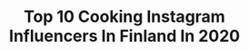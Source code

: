 ---
title: Top 10 Cooking Instagram Influencers In Finland In 2020
description: >-
  Find top cooking Instagram influencers in Finland in 2020. Most popular hashtags: #cookingathome #love #cooking #home.
platform: Instagram
profiles:
  - username: "lilinissila"
    fullname: >-
      Lili Nissilä
    location: "Finland"
    followers: 2459
    engagement: 1431
    commentsToLikes: 0.029256
    id: ck55pt3xybbkb0i11mj5rwig4
    verified: false
    hashtags: ""
  - username: "terveisetravintoketjunhuipulta"
    fullname: >-
      Terveisetravintoketjunhuipulta
    location: "Finland"
    followers: 9484
    engagement: 826
    commentsToLikes: 0.075563
    id: ck5hq37ytsf600i11r7mme8av
    verified: false
    hashtags: "#ajojahti, #munuaiset, #fasaanijahti, #tikkat3xupr"
  - username: "vhi_photography"
    fullname: >-
      Vesa Hirsmäki
    location: "Finland"
    followers: 7795
    engagement: 1094
    commentsToLikes: 0.011520
    id: ckapcj91e41d70i78xlit100q
    verified: false
    hashtags: "#foodie, #lojomuseum, #roses, #sundayvibes"
  - username: "siljain"
    fullname: >-
      silja • lifestyle • motherhood
    location: "Finland"
    followers: 2851
    engagement: 1074
    commentsToLikes: 0.232618
    id: ck5zvzknk575a0i14x2u5p5nu
    verified: false
    hashtags: "#stylish, #tuekotimaista, #lastenvaatteet, #koti"
  - username: "kira_kosonen"
    fullname: >-
      Kira Kosonen
    location: "Finland"
    followers: 27710
    engagement: 364
    commentsToLikes: 0.020602
    id: ck136e8i7623p0i19uf4jpy4u
    verified: false
    hashtags: "#bedroom, #health, #juice, #datenight"
  - username: "natasalmela"
    fullname: >-
      Natalia Salmela
    location: "Finland"
    followers: 30282
    engagement: 319
    commentsToLikes: 0.013286
    id: ck1373fzv9ks90i19ed3x78ca
    verified: false
    hashtags: "#itsetunto, #armorlux, #4dultra, #vege"
  - username: "tobegourmet"
    fullname: >-
      Beatriz Rodríguez ▪️Fotografía
    location: "Finland"
    followers: 20612
    engagement: 320
    commentsToLikes: 0.338355
    id: ck14ho58pbb0c0i1975dic2tc
    verified: false
    hashtags: "#estamosencasajuntos, #peoplecreatives, #foodfluffer, #whatmakesmehappy"
  - username: "creaturesofhki"
    fullname: >-
      Food Doodles 👀
    location: "Finland"
    followers: 2557
    engagement: 1797
    commentsToLikes: 0.088337
    id: ck5hkfedmibr90i11sv3nt0kx
    verified: false
    hashtags: "#kisskiss, #backtoreality, #love, #pineapple"
  - username: "team2moms"
    fullname: >-
      Team2Moms
    location: "Finland"
    followers: 108796
    engagement: 684
    commentsToLikes: 0.012615
    id: ck5ztpp4o0wam0i14vf5ywyo3
    verified: true
    hashtags: "#wegotthis, #partnership, #proud, #tiktok"
  - username: "gandimoenthe"
    fullname: >-
      Gandi Moenthe
    location: "Finland"
    followers: 6811
    engagement: 604
    commentsToLikes: 0.033352
    id: ck5hqbzv7sut00i110sfgmigo
    verified: false
    hashtags: "#jumatagung, #pujianpenyembahan, #lifeinanutshell, #karo"
---